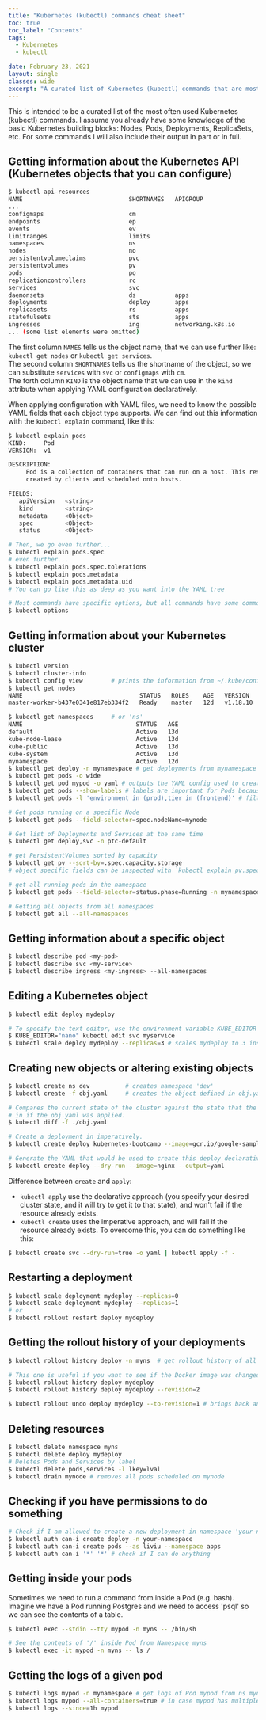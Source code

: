 ```yaml
---
title: "Kubernetes (kubectl) commands cheat sheet"
toc: true
toc_label: "Contents"
tags:
  - Kubernetes
  - kubectl

date: February 23, 2021
layout: single
classes: wide
excerpt: "A curated list of Kubernetes (kubectl) commands that are most frequently used."
---
```


This is intended to be a curated list of the most often used Kubernetes (kubectl) commands.
I assume you already have some knowledge of the basic Kubernetes building blocks: Nodes, Pods, Deployments, ReplicaSets, etc.
For some commands I will also include their output in part or in full.

## Getting information about the Kubernetes API (Kubernetes objects that you can configure)
```bash
$ kubectl api-resources
NAME                              SHORTNAMES   APIGROUP                       NAMESPACED   KIND
...
configmaps                        cm                                          true         ConfigMap
endpoints                         ep                                          true         Endpoints
events                            ev                                          true         Event
limitranges                       limits                                      true         LimitRange
namespaces                        ns                                          false        Namespace
nodes                             no                                          false        Node
persistentvolumeclaims            pvc                                         true         PersistentVolumeClaim
persistentvolumes                 pv                                          false        PersistentVolume
pods                              po                                          true         Pod
replicationcontrollers            rc                                          true         ReplicationController
services                          svc                                         true         Service
daemonsets                        ds           apps                           true         DaemonSet
deployments                       deploy       apps                           true         Deployment
replicasets                       rs           apps                           true         ReplicaSet
statefulsets                      sts          apps                           true         StatefulSet
ingresses                         ing          networking.k8s.io              true         Ingress
... (some list elements were omitted)
```

The first column `NAMES` tells us the object name, that we can use further like: `kubectl get nodes` or `kubectl get services`.  
The second column `SHORTNAMES` tells us the shortname of the object, so we can substitute `services` with `svc` or `configmaps` with `cm`.  
The forth column `KIND` is the object name that we can use in the `kind` attribute when applying YAML configuration declaratively.  

When applying configuration with YAML files, we need to know the possible YAML fields that each object type supports. We can find out this information with the `kubectl explain` command, like this:
```bash
$ kubectl explain pods
KIND:     Pod
VERSION:  v1

DESCRIPTION:
     Pod is a collection of containers that can run on a host. This resource is
     created by clients and scheduled onto hosts.

FIELDS:
   apiVersion   <string>
   kind         <string>
   metadata     <Object>
   spec         <Object>
   status       <Object>

# Then, we go even further...
$ kubectl explain pods.spec
# even further...
$ kubectl explain pods.spec.tolerations
$ kubectl explain pods.metadata
$ kubectl explain pods.metadata.uid
# You can go like this as deep as you want into the YAML tree

# Most commands have specific options, but all commands have some common options, that can be found here:
$ kubectl options
```

## Getting information about your Kubernetes cluster
```bash
$ kubectl version  
$ kubectl cluster-info
$ kubectl config view        # prints the information from ~/.kube/config
$ kubectl get nodes
NAME                                 STATUS   ROLES    AGE   VERSION
master-worker-b437e0341e817eb334f2   Ready    master   12d   v1.18.10

$ kubectl get namespaces     # or 'ns'
NAME                                STATUS   AGE
default                             Active   13d
kube-node-lease                     Active   13d
kube-public                         Active   13d
kube-system                         Active   13d
mynamespace                         Active   12d
$ kubectl get deploy -n mynamespace # get deployments from mynamespace
$ kubectl get pods -o wide
$ kubectl get pod mypod -o yaml # outputs the YAML config used to create my-pod
$ kubectl get pods --show-labels # labels are important for Pods because they connect them to Services.
$ kubectl get pods -l 'environment in (prod),tier in (frontend)' # filter Pods by labels.

# Get pods running on a specific Node
$ kubectl get pods --field-selector=spec.nodeName=mynode

# Get list of Deployments and Services at the same time
$ kubectl get deploy,svc -n ptc-default

# get PersistentVolumes sorted by capacity
$ kubectl get pv --sort-by=.spec.capacity.storage 
# object specific fields can be inspected with `kubectl explain pv.spec.capacity.storage`

# get all running pods in the namespace
$ kubectl get pods --field-selector=status.phase=Running -n mynamespace

# Getting all objects from all namespaces
$ kubectl get all --all-namespaces
```

## Getting information about a specific object
```bash
$ kubectl describe pod <my-pod>
$ kubectl describe svc <my-service>
$ kubectl describe ingress <my-ingress> --all-namespaces
```

## Editing a Kubernetes object
```bash
$ kubectl edit deploy mydeploy

# To specify the text editor, use the environment variable KUBE_EDITOR
$ KUBE_EDITOR="nano" kubectl edit svc myservice
$ kubectl scale deploy mydeploy --replicas=3 # scales mydeploy to 3 instances
```

## Creating new objects or altering existing objects
```bash
$ kubectl create ns dev          # creates namespace 'dev'
$ kubectl create -f obj.yaml     # creates the object defined in obj.yaml

# Compares the current state of the cluster against the state that the cluster would be
# in if the obj.yaml was applied.
$ kubectl diff -f ./obj.yaml

# Create a deployment in imperatively.
$ kubectl create deploy kubernetes-bootcamp --image=gcr.io/google-samples/kubernetes-bootcamp:v1

# Generate the YAML that would be used to create this deploy declaratively.
$ kubectl create deploy --dry-run --image=nginx --output=yaml
```
Difference between `create` and `apply`:  
- `kubectl apply` use the declarative approach (you specify your desired cluster state, and it will try to get it to that state), and won't fail if the resource already exists.  
- `kubectl create` uses the imperative approach, and will fail if the resource already exists. To overcome this, you can do something like this:
```bash
$ kubectl create svc --dry-run=true -o yaml | kubectl apply -f -
```

## Restarting a deployment
```bash
$ kubectl scale deployment mydeploy --replicas=0
$ kubectl scale deployment mydeploy --replicas=1
# or
$ kubectl rollout restart deploy mydeploy
```

## Getting the rollout history of your deployments
```bash
$ kubectl rollout history deploy -n myns  # get rollout history of all deployments from namespace 'ns'

# This one is useful if you want to see if the Docker image was changed between rollouts.
$ kubectl rollout history deploy mydeploy
$ kubectl rollout history deploy mydeploy --revision=2

$ kubectl rollout undo deploy mydeploy --to-revision=1 # brings back an old revision.
```

## Deleting resources
```bash
$ kubectl delete namespace myns
$ kubectl delete deploy mydeploy
# Deletes Pods and Services by label
$ kubectl delete pods,services -l lkey=lval
$ kubectl drain mynode # removes all pods scheduled on mynode
```

## Checking if you have permissions to do something
```bash
# Check if I am allowed to create a new deployment in namespace 'your-namespace'
$ kubectl auth can-i create deploy -n your-namespace
$ kubectl auth can-i create pods --as liviu --namespace apps
$ kubectl auth can-i '*' '*' # check if I can do anything
```

## Getting inside your pods
Sometimes we need to run a command from inside a Pod (e.g. bash). Imagine we have a Pod running Postgres and we need to access 'psql' so we can see the contents of a table.
```bash
$ kubectl exec --stdin --tty mypod -n myns -- /bin/sh

# See the contents of '/' inside Pod from Namespace myns
$ kubectl exec -it mypod -n myns -- ls /
```

## Getting the logs of a given pod
```bash
$ kubectl logs mypod -n mynamespace # get logs of Pod mypod from ns mynamespace
$ kubectl logs mypod --all-containers=true # in case mypod has multiple containers
$ kubectl logs --since=1h mypod
```